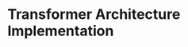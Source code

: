 # Transformer Architecture Implementation
<!-- TODO: Add comprehensive guide for Transformer neural network architecture -->